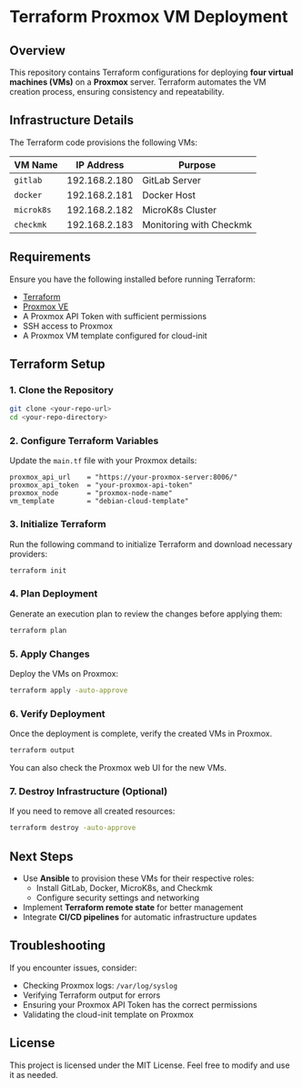 # Terraform Proxmox VM Deployment

## Overview
This repository contains Terraform configurations for deploying **four virtual machines (VMs)** on a **Proxmox** server. Terraform automates the VM creation process, ensuring consistency and repeatability.

## Infrastructure Details
The Terraform code provisions the following VMs:

| VM Name    | IP Address       | Purpose     |
|------------|-----------------|-------------|
| `gitlab`   | 192.168.2.180   | GitLab Server |
| `docker`   | 192.168.2.181   | Docker Host  |
| `microk8s` | 192.168.2.182   | MicroK8s Cluster |
| `checkmk`  | 192.168.2.183   | Monitoring with Checkmk |

## Requirements
Ensure you have the following installed before running Terraform:

- [Terraform](https://developer.hashicorp.com/terraform/downloads)
- [Proxmox VE](https://www.proxmox.com/en/proxmox-virtual-environment)
- A Proxmox API Token with sufficient permissions
- SSH access to Proxmox
- A Proxmox VM template configured for cloud-init

## Terraform Setup
### 1. Clone the Repository
```sh
git clone <your-repo-url>
cd <your-repo-directory>
```

### 2. Configure Terraform Variables
Update the `main.tf` file with your Proxmox details:
```hcl
proxmox_api_url    = "https://your-proxmox-server:8006/"
proxmox_api_token  = "your-proxmox-api-token"
proxmox_node       = "proxmox-node-name"
vm_template        = "debian-cloud-template"

```

### 3. Initialize Terraform
Run the following command to initialize Terraform and download necessary providers:
```sh
terraform init
```

### 4. Plan Deployment
Generate an execution plan to review the changes before applying them:
```sh
terraform plan
```

### 5. Apply Changes
Deploy the VMs on Proxmox:
```sh
terraform apply -auto-approve
```

### 6. Verify Deployment
Once the deployment is complete, verify the created VMs in Proxmox.
```sh
terraform output
```
You can also check the Proxmox web UI for the new VMs.

### 7. Destroy Infrastructure (Optional)
If you need to remove all created resources:
```sh
terraform destroy -auto-approve
```

## Next Steps
- Use **Ansible** to provision these VMs for their respective roles:
  - Install GitLab, Docker, MicroK8s, and Checkmk
  - Configure security settings and networking
- Implement **Terraform remote state** for better management
- Integrate **CI/CD pipelines** for automatic infrastructure updates

## Troubleshooting
If you encounter issues, consider:
- Checking Proxmox logs: `/var/log/syslog`
- Verifying Terraform output for errors
- Ensuring your Proxmox API Token has the correct permissions
- Validating the cloud-init template on Proxmox

## License
This project is licensed under the MIT License. Feel free to modify and use it as needed.

